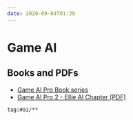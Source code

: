 ```yaml
---
date: 2020-09-04T01:39
---
```

# Game AI
## Books and PDFs
- [Game AI Pro Book series](http://www.gameaipro.com/)
- [Game AI Pro 2 - Ellie AI Chapter (PDF)](http://www.gameaipro.com/GameAIPro2/GameAIPro2_Chapter35_Ellie_Buddy_AI_in_The_Last_of_Us.pdf)

```query
tag:#ai/**
```
